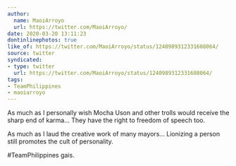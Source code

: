 ```yaml
---
author:
  name: MaoiArroyo
  url: https://twitter.com/MaoiArroyo/
date: 2020-03-20 13:11:23
dontinlinephotos: true
like_of: https://twitter.com/MaoiArroyo/status/1240989312331608064/
source: twitter
syndicated:
- type: twitter
  url: https://twitter.com/MaoiArroyo/status/1240989312331608064/
tags:
- TeamPhilippines
- maoiarroyo
---
```


As much as I personally wish Mocha Uson and other trolls would receive the sharp end of karma... They have the right to freedom of speech too.



As much as I laud the creative work of many mayors... Lionizing a person still promotes the cult of personality.



#TeamPhilippines gais.